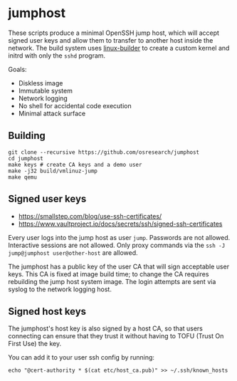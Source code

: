 # jumphost

These scripts produce a minimal OpenSSH jump host, which will
accept signed user keys and allow them to transfer to another
host inside the network.  The build system uses
[linux-builder](https://github.com/osresearch/linux-builder)
to create a custom kernel and initrd with only the `sshd` program.

Goals:

* Diskless image
* Immutable system
* Network logging
* No shell for accidental code execution
* Minimal attack surface

## Building

```
git clone --recursive https://github.com/osresearch/jumphost
cd jumphost
make keys # create CA keys and a demo user
make -j32 build/vmlinuz-jump
make qemu
```

## Signed user keys

* https://smallstep.com/blog/use-ssh-certificates/
* https://www.vaultproject.io/docs/secrets/ssh/signed-ssh-certificates

Every user logs into the jump host as user `jump`. Passwords are not
allowed. Interactive sessions are not allowed.  Only proxy commands
via the `ssh -J jump@jumphost user@other-host` are allowed.

The jumphost has a public key of the user CA that will sign acceptable
user keys.  This CA is fixed at image build time; to change the CA requires
rebuilding the jump host system image.  The login attempts are sent
via syslog to the network logging host.

## Signed host keys

The jumphost's host key is also signed by a host CA, so that users
connecting can ensure that they trust it without having to TOFU
(Trust On First Use) the key.

You can add it to your user ssh config by running:

```
echo "@cert-authority * $(cat etc/host_ca.pub)" >> ~/.ssh/known_hosts
```
